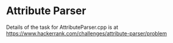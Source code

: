 # Attribute Parser
Details of the task for AttributeParser.cpp is at https://www.hackerrank.com/challenges/attribute-parser/problem
